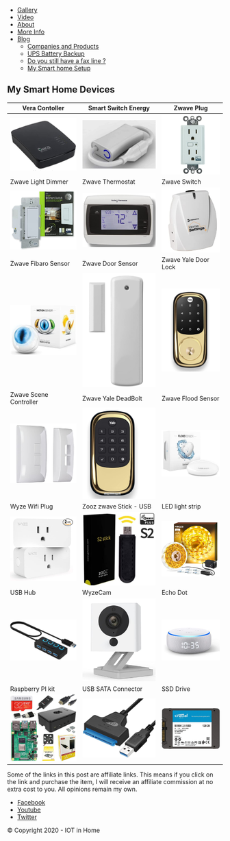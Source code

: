 
-   [Gallery](https://www.iotinhome.com/gallery)
-   [Video](https://www.iotinhome.com/video)
-   [About](https://www.iotinhome.com/about)
-   [More Info](https://www.iotinhome.com/moreinfo)
-   [Blog](https://www.iotinhome.com/blog)
    -   [Companies and Products](https://www.iotinhome.com/article1)
    -   [UPS Battery Backup](https://www.iotinhome.com/upsreview)
    -   [Do you still have a fax line ?](https://www.iotinhome.com/landline)
    -   [My Smart home Setup](https://www.iotinhome.com/mysmarthome)

My Smart Home Devices
---------------------

| Vera Contoller      |Smart Switch Energy      |  Zwave Plug      |
|------------|------------|-----------|
|[![Vera Controller](https://github.com/iotinhome/home-assistant/blob/master/www/pic-2-vera.PNG)](https://amzn.to/3lJxd1D)|[![Smart Switch Energy](https://github.com/iotinhome/home-assistant/blob/master/www/pic-1-smartswitch.PNG)](https://amzn.to/32NlFBY)|[![Zwave Plug](https://github.com/iotinhome/home-assistant/blob/master/www/pic-3-plug.PNG)](https://amzn.to/3hZbd0A)|
| Zwave Light Dimmer      | Zwave Thermostat      |  Zwave Switch      |
|[![Zwave Light Dimmer](https://github.com/iotinhome/home-assistant/blob/master/www/pic-4-GE-light-dimmer.PNG)](https://amzn.to/2GiNZVa)|[![Zwave Thermostat](https://github.com/iotinhome/home-assistant/blob/master/www/pic-5-thermostat.PNG)](https://amzn.to/3jKqoLJ)|[![Zwave Switch](https://github.com/iotinhome/home-assistant/blob/master/www/pic-6-zwave-switch.PNG)](https://amzn.to/2Z15UGl)|
| Zwave Fibaro Sensor      |Zwave Door Sensor      |  Zwave Yale Door Lock      |
|[![Zwave Fibaro Sensor](https://github.com/iotinhome/home-assistant/blob/master/www/pic-9-fib-1.PNG)](https://amzn.to/2ESVge3)|[![Zwave Door Sensor](https://github.com/iotinhome/home-assistant/blob/master/www/pic-8-zwave-door-sensor.PNG)](https://amzn.to/35d90LF)|[![Zwave Yale Door Lock](https://github.com/iotinhome/home-assistant/blob/master/www/pic-7-yale-1.PNG)](https://amzn.to/2Z0vVpr)|
| Zwave Scene Controller      |  Zwave Yale DeadBolt      |  Zwave Flood Sensor      |
|[![Zwave Scene Controller](https://github.com/iotinhome/home-assistant/blob/master/www/pic-10-scene-zwave.PNG)](https://amzn.to/34ZdDso)|[![Zwave Yale DeadBolt](https://github.com/iotinhome/home-assistant/blob/master/www/pic-11-yale-zwave-deadbolt.PNG)](https://amzn.to/3lV8NTc)|[![Zwave Flood Sensor](https://github.com/iotinhome/home-assistant/blob/master/www/pic-12-fib-flood-zwave.PNG)](https://amzn.to/3bmFyDE)|
| Wyze Wifi Plug      |  Zooz zwave Stick - USB      |  LED light strip      |
|[![Wyze Wifi Plug](https://github.com/iotinhome/home-assistant/blob/master/www/pic-13-wyze-plug.PNG)](https://amzn.to/2GqvoXq)|[![Zooz zwave Stick - USB](https://github.com/iotinhome/home-assistant/blob/master/www/pic-14-zooz.PNG)](https://amzn.to/2QP9bUT)|[![LED light strip](https://github.com/iotinhome/home-assistant/blob/master/www/pic-15-led.PNG)](https://amzn.to/2GqMPXR)|
| USB Hub      |  WyzeCam      |  Echo Dot      |
|[![USB Hub](https://github.com/iotinhome/home-assistant/blob/master/www/pic-16-hub-usb.PNG)](https://amzn.to/3gVvLFN)|[![WyzeCam](https://github.com/iotinhome/home-assistant/blob/master/www/pic-17-wyzecam.PNG)](https://amzn.to/3bqPxb7)|[![Echo Dot](https://github.com/iotinhome/home-assistant/blob/master/www/pic-18-echo-dot.PNG)](https://amzn.to/3jL9wEC)|
| Raspberry PI kit      |  USB SATA Connector      |  SSD Drive      |
|[![Raspberry PI kit](https://github.com/iotinhome/home-assistant/blob/master/www/pic-19-pi4.PNG)](https://amzn.to/3lL0qJT)|[![USB SATA connector](https://github.com/iotinhome/home-assistant/blob/master/www/pic-20-sata.PNG)](https://amzn.to/2QXg0DG)|[![SSD Drive](https://github.com/iotinhome/home-assistant/blob/master/www/pic-21-SSD.PNG)](https://amzn.to/2DynhXO)||




Some of the links in this post are affiliate links. This means if you click on the link and purchase the item, I will receive an affiliate commission at no extra cost to you. All opinions remain my own.

-   [Facebook](https://www.facebook.com/IOTinHome-108633134217001)
-   [Youtube](https://www.youtube.com/channel/UCG5HGYPUQp9z4KuTIpBlC0A)
-   [Twitter](https://twitter.com/iotinhome1)

© Copyright 2020 - IOT in Home

